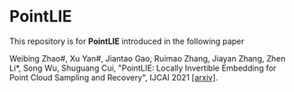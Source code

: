 # PointLIE

This repository is for **PointLIE** introduced in the following paper

Weibing Zhao#, Xu Yan#, Jiantao Gao, Ruimao Zhang, Jiayan Zhang, Zhen Li*, Song Wu, Shuguang Cui, "PointLIE: Locally Invertible Embedding for Point Cloud Sampling and Recovery", IJCAI 2021 [[arxiv]](https://arxiv.org/pdf/2104.14769.pdf).
  
